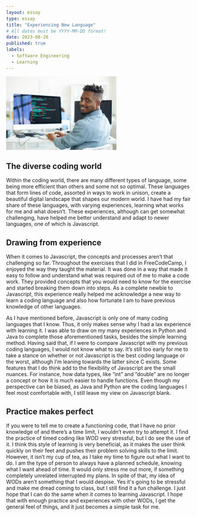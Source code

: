 ```yaml
---
layout: essay
type: essay
title: "Experiencing New Language"
# All dates must be YYYY-MM-DD format!
date: 2023-08-28
published: true
labels:
  - Software Engineering
  - Learning
---
```


<img width="300px" class="center" src="../img/reflection/coding.jpg">

## The diverse coding world

  Within the coding world, there are many different types of language, some being more efficient than others and some not so optimal. These languages that form lines of code, assorted in ways to work in unison, create a beautiful digital landscape that shapes our modern world. I have had my fair share of these languages, with varying experiences, learning what works for me and what doesn’t. These experiences, although can get somewhat challenging, have helped me better understand and adapt to newer languages, one of which is Javascript.


## Drawing from experience

  When it comes to Javascript, the concepts and processes aren’t that challenging so far. Throughout the exercises that I did in FreeCodeCamp, I enjoyed the way they taught the material. It was done in a way that made it easy to follow and understand what was required out of me to make a code work. They provided concepts that you would need to know for the exercise and started breaking them down into steps. As a complete newbie to Javascript, this experience really helped me acknowledge a new way to learn a coding language and also how fortunate I am to have previous knowledge of other languages.

  As I have mentioned before, Javascript is only one of many coding languages that I know. Thus, it only makes sense why I had a lax experience with learning it. I was able to draw on my many experiences in Python and Java to complete those aforementioned tasks, besides the simple learning method. Having said that, if I were to compare Javascript with my previous coding languages, I would not know what to say. It’s still too early for me to take a stance on whether or not Javascript is the best coding language or the worst, although I’m leaning towards the latter since C exists. Some features that I do think add to the flexibility of Javascript are the small nuances. For instance, how data types, like “int” and “double” are no longer a concept or how it is much easier to handle functions. Even though my perspective can be biased, as Java and Python are the coding languages I feel most comfortable with, I still leave my view on Javascript blank.

## Practice makes perfect

  If you were to tell me to create a functioning code, that I have no prior knowledge of and there’s a time limit, I wouldn’t even try to attempt it. I find the practice of timed coding like WOD very stressful, but I do see the use of it. I think this style of learning is very beneficial, as it makes the user think quickly on their feet and pushes their problem solving skills to the limit. However, it isn’t my cup of tea, as I take my time to figure out what I want to do. I am the type of person to always have a planned schedule, knowing what I want ahead of time. It would only stress me out more, if something completely unrelated interrupted my plans. In spite of that, my idea of WODs aren’t something that I would despise. Yes it's going to be stressful and make me dread coming to class, but I still find it a fun challenge. I just hope that I can do the same when it comes to learning Javascript. I hope that with enough practice and experiences with other WODs, I get the general feel of things, and it just becomes a simple task for me.
